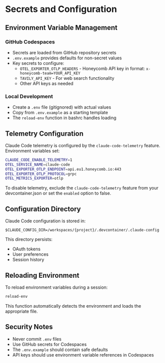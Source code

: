 # Secrets and Configuration

## Environment Variable Management

### GitHub Codespaces
- Secrets are loaded from GitHub repository secrets
- `.env.example` provides defaults for non-secret values
- Key secrets to configure:
  - `OTEL_EXPORTER_OTLP_HEADERS` - Honeycomb API key in format: `x-honeycomb-team=YOUR_API_KEY`
  - `TAVILY_API_KEY` - For web search functionality
  - Other API keys as needed

### Local Development
- Create a `.env` file (gitignored) with actual values
- Copy from `.env.example` as a starting template
- The `reload-env` function in bashrc handles loading

## Telemetry Configuration

Claude Code telemetry is configured by the `claude-code-telemetry` feature. Environment variables set:
```bash
CLAUDE_CODE_ENABLE_TELEMETRY=1
OTEL_SERVICE_NAME=claude-code
OTEL_EXPORTER_OTLP_ENDPOINT=api.eu1.honeycomb.io:443
OTEL_EXPORTER_OTLP_PROTOCOL=grpc
OTEL_METRICS_EXPORTER=otlp
```

To disable telemetry, exclude the `claude-code-telemetry` feature from your devcontainer.json or set the `enabled` option to false.

## Configuration Directory

Claude Code configuration is stored in:
```
$CLAUDE_CONFIG_DIR=/workspaces/{project}/.devcontainer/.claude-config
```

This directory persists:
- OAuth tokens
- User preferences
- Session history

## Reloading Environment

To reload environment variables during a session:
```bash
reload-env
```

This function automatically detects the environment and loads the appropriate file.

## Security Notes

- Never commit `.env` files
- Use GitHub secrets for Codespaces
- The `.env.example` should contain safe defaults
- API keys should use environment variable references in Codespaces
